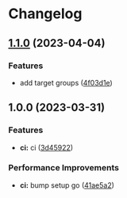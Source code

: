 # Changelog

## [1.1.0](https://github.com/starudream/mirai-chatgpt-bot/compare/v1.0.0...v1.1.0) (2023-04-04)


### Features

* add target groups ([4f03d1e](https://github.com/starudream/mirai-chatgpt-bot/commit/4f03d1eec0b07ed63ac64e390f8e2f663b31d59f))

## 1.0.0 (2023-03-31)


### Features

* **ci:** ci ([3d45922](https://github.com/starudream/mirai-chatgpt-bot/commit/3d45922f4a12d77cbb047c34df06bdbc195ce87c))


### Performance Improvements

* **ci:** bump setup go ([41ae5a2](https://github.com/starudream/mirai-chatgpt-bot/commit/41ae5a287154269f0d4b49a5c518bf5f5795252e))
